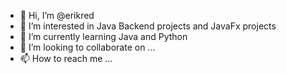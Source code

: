 - 👋 Hi, I’m @erikred
- 👀 I’m interested in Java Backend projects and JavaFx projects
- 🌱 I’m currently learning Java and Python
- 💞️ I’m looking to collaborate on ...
- 📫 How to reach me ...

<!---
erikred/erikred is a ✨ special ✨ repository because its `README.md` (this file) appears on your GitHub profile.
You can click the Preview link to take a look at your changes.
--->

